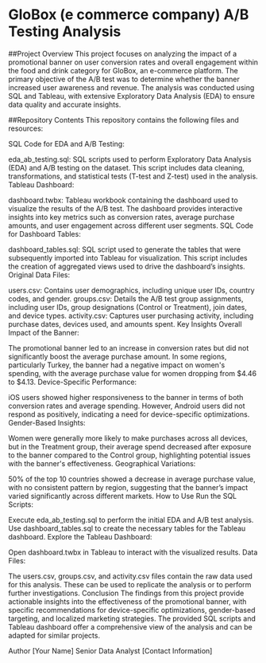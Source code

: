# GloBox (e commerce company) A/B Testing Analysis

##Project Overview
This project focuses on analyzing the impact of a promotional banner on user conversion rates and overall engagement within the food and drink category for GloBox, an e-commerce platform. The primary objective of the A/B test was to determine whether the banner increased user awareness and revenue. The analysis was conducted using SQL and Tableau, with extensive Exploratory Data Analysis (EDA) to ensure data quality and accurate insights.

##Repository Contents
This repository contains the following files and resources:

SQL Code for EDA and A/B Testing:

eda_ab_testing.sql: SQL scripts used to perform Exploratory Data Analysis (EDA) and A/B testing on the dataset. This script includes data cleaning, transformations, and statistical tests (T-test and Z-test) used in the analysis.
Tableau Dashboard:

dashboard.twbx: Tableau workbook containing the dashboard used to visualize the results of the A/B test. The dashboard provides interactive insights into key metrics such as conversion rates, average purchase amounts, and user engagement across different user segments.
SQL Code for Dashboard Tables:

dashboard_tables.sql: SQL script used to generate the tables that were subsequently imported into Tableau for visualization. This script includes the creation of aggregated views used to drive the dashboard’s insights.
Original Data Files:

users.csv: Contains user demographics, including unique user IDs, country codes, and gender.
groups.csv: Details the A/B test group assignments, including user IDs, group designations (Control or Treatment), join dates, and device types.
activity.csv: Captures user purchasing activity, including purchase dates, devices used, and amounts spent.
Key Insights
Overall Impact of the Banner:

The promotional banner led to an increase in conversion rates but did not significantly boost the average purchase amount. In some regions, particularly Turkey, the banner had a negative impact on women's spending, with the average purchase value for women dropping from $4.46 to $4.13.
Device-Specific Performance:

iOS users showed higher responsiveness to the banner in terms of both conversion rates and average spending. However, Android users did not respond as positively, indicating a need for device-specific optimizations.
Gender-Based Insights:

Women were generally more likely to make purchases across all devices, but in the Treatment group, their average spend decreased after exposure to the banner compared to the Control group, highlighting potential issues with the banner's effectiveness.
Geographical Variations:

50% of the top 10 countries showed a decrease in average purchase value, with no consistent pattern by region, suggesting that the banner’s impact varied significantly across different markets.
How to Use
Run the SQL Scripts:

Execute eda_ab_testing.sql to perform the initial EDA and A/B test analysis.
Use dashboard_tables.sql to create the necessary tables for the Tableau dashboard.
Explore the Tableau Dashboard:

Open dashboard.twbx in Tableau to interact with the visualized results.
Data Files:

The users.csv, groups.csv, and activity.csv files contain the raw data used for this analysis. These can be used to replicate the analysis or to perform further investigations.
Conclusion
The findings from this project provide actionable insights into the effectiveness of the promotional banner, with specific recommendations for device-specific optimizations, gender-based targeting, and localized marketing strategies. The provided SQL scripts and Tableau dashboard offer a comprehensive view of the analysis and can be adapted for similar projects.

Author
[Your Name]
Senior Data Analyst
[Contact Information]
